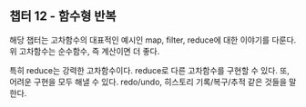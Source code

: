 ## 챕터 12 - 함수형 반복

해당 챕터는 고차함수의 대표적인 예시인 map, filter, reduce에 대한 이야기를 다룬다. 위 고차함수는 순수함수, 즉 계산이면 더 좋다.

특히 reduce는 강력한 고차함수이다. reduce로 다른 고차함수를 구현할 수 있다. 또, 어려운 구현을 모두 해낼 수 있다. redo/undo, 히스토리 기록/복구/추적 같은 것들을 말한다.
